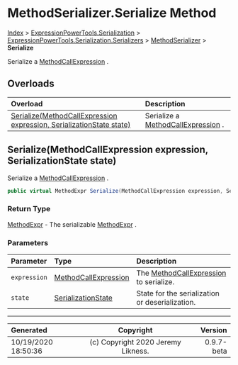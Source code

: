 ﻿# MethodSerializer.Serialize Method

[Index](../index.md) > [ExpressionPowerTools.Serialization](ExpressionPowerTools.Serialization.a.md) > [ExpressionPowerTools.Serialization.Serializers](ExpressionPowerTools.Serialization.Serializers.n.md) > [MethodSerializer](ExpressionPowerTools.Serialization.Serializers.MethodSerializer.cs.md) > **Serialize**

Serialize a [MethodCallExpression](https://docs.microsoft.com/dotnet/api/system.linq.expressions.methodcallexpression) .

## Overloads

| Overload | Description |
| :-- | :-- |
| [Serialize(MethodCallExpression expression, SerializationState state)](#serializemethodcallexpression-expression-serializationstate-state) | Serialize a [MethodCallExpression](https://docs.microsoft.com/dotnet/api/system.linq.expressions.methodcallexpression) . |
## Serialize(MethodCallExpression expression, SerializationState state)

Serialize a [MethodCallExpression](https://docs.microsoft.com/dotnet/api/system.linq.expressions.methodcallexpression) .

```csharp
public virtual MethodExpr Serialize(MethodCallExpression expression, SerializationState state)
```

### Return Type

 [MethodExpr](ExpressionPowerTools.Serialization.Serializers.MethodExpr.cs.md)  - The serializable [MethodExpr](ExpressionPowerTools.Serialization.Serializers.MethodExpr.cs.md) .

### Parameters

| Parameter | Type | Description |
| :-- | :-- | :-- |
| `expression` | [MethodCallExpression](https://docs.microsoft.com/dotnet/api/system.linq.expressions.methodcallexpression) | The [MethodCallExpression](https://docs.microsoft.com/dotnet/api/system.linq.expressions.methodcallexpression) to serialize. |
| `state` | [SerializationState](ExpressionPowerTools.Serialization.Serializers.SerializationState.cs.md) | State for the serialization or deserialization. |



---

| Generated | Copyright | Version |
| :-- | :-: | --: |
| 10/19/2020 18:50:36 | (c) Copyright 2020 Jeremy Likness. | 0.9.7-beta |
